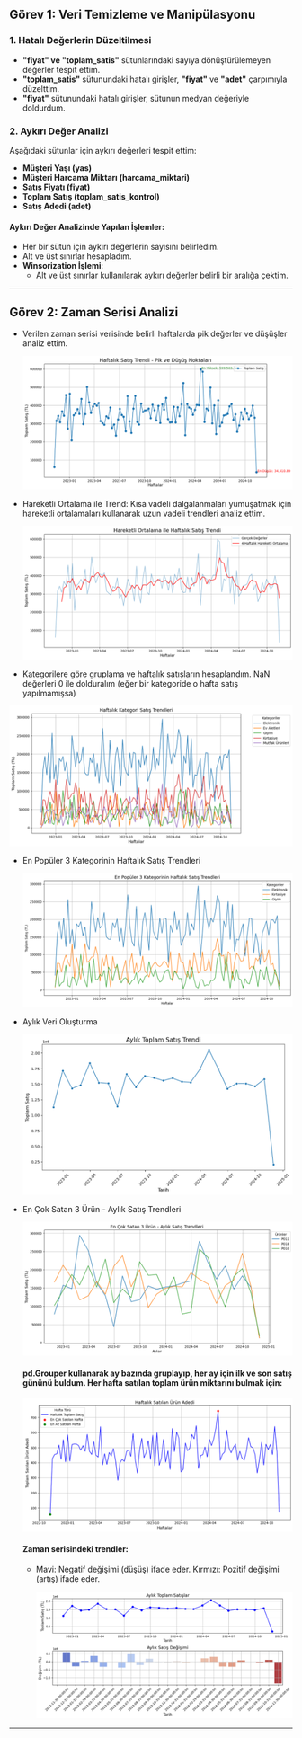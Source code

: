## Görev 1: Veri Temizleme ve Manipülasyonu

### 1. Hatalı Değerlerin Düzeltilmesi
- **"fiyat" ve "toplam_satis"** sütunlarındaki sayıya dönüştürülemeyen değerler tespit ettim.
- **"toplam_satis"** sütunundaki hatalı girişler, **"fiyat"** ve **"adet"** çarpımıyla düzelttim.
- **"fiyat"** sütunundaki hatalı girişler, sütunun medyan değeriyle doldurdum.

### 2. Aykırı Değer Analizi
Aşağıdaki sütunlar için aykırı değerleri tespit ettim:
- **Müşteri Yaşı (yas)**
- **Müşteri Harcama Miktarı (harcama_miktari)**
- **Satış Fiyatı (fiyat)**
- **Toplam Satış (toplam_satis_kontrol)**
- **Satış Adedi (adet)**

#### Aykırı Değer Analizinde Yapılan İşlemler:
- Her bir sütun için aykırı değerlerin sayısını belirledim.
- Alt ve üst sınırlar hesapladım.
- **Winsorization İşlemi**:
  - Alt ve üst sınırlar kullanılarak aykırı değerler belirli bir aralığa çektim.

---

## Görev 2: Zaman Serisi Analizi

- Verilen zaman serisi verisinde belirli haftalarda pik değerler ve düşüşler analiz ettim.

  ![Haftalık Satış Trendi](https://github.com/selvataas/Patika_NewMind_AI_Task/blob/master/Haftal%C4%B1k%20Sat%C4%B1%C5%9F%20Trendi%20-%20Pik%20ve%20D%C3%BC%C5%9F%C3%BC%C5%9F%20Noktalar%C4%B1.png)

- Hareketli Ortalama ile Trend: Kısa vadeli dalgalanmaları yumuşatmak için hareketli ortalamaları kullanarak uzun vadeli trendleri analiz ettim.
  
  ![Hareketli Ortalama ile Trend](https://github.com/selvataas/Patika_NewMind_AI_Task/blob/master/Hareketli%20Ortalama%20ile%20Haftal%C4%B1k%20Sat%C4%B1%C5%9F%20Trendi.png)

- Kategorilere göre gruplama ve haftalık satışların hesaplandım. NaN değerleri 0 ile dolduralım (eğer bir kategoride o hafta satış yapılmamışsa)
  
 ![Kategorilere göre gruplama ve haftalık satışlar](https://github.com/selvataas/Patika_NewMind_AI_Task/blob/master/Haftal%C4%B1k%20Kategori%20Sat%C4%B1%C5%9F%20Trendleri.png)

- En Popüler 3 Kategorinin Haftalık Satış Trendleri
  
  ![En Popüler 3 Kategorinin Haftalık Satış Trendler](https://github.com/selvataas/Patika_NewMind_AI_Task/blob/master/En%20Pop%C3%BCler%203%20Kategorinin%20Haftal%C4%B1k%20Sat%C4%B1%C5%9F%20Trendleri.png)

 - Aylık Veri Oluşturma
   
     ![Aylık Toplam Satış Trendi](https://github.com/selvataas/Patika_NewMind_AI_Task/blob/master/Ayl%C4%B1k%20Toplam%20Sat%C4%B1%C5%9F%20Trendi.png)
   
- En Çok Satan 3 Ürün - Aylık Satış Trendleri

  ![En Çok Satan 3 Ürün - Aylık Satış Trendleri](https://github.com/selvataas/Patika_NewMind_AI_Task/blob/master/En%20%C3%87ok%20Satan%203%20%C3%9Cr%C3%BCn%20-%20Ayl%C4%B1k%20Sat%C4%B1%C5%9F%20Trendleri.png)

  #### pd.Grouper kullanarak ay bazında gruplayıp, her ay için ilk ve son satış gününü buldum. Her hafta satılan toplam ürün miktarını bulmak için:

   ![Her hafta satılan toplam ürün miktarı](https://github.com/selvataas/Patika_NewMind_AI_Task/blob/master/Haftal%C4%B1k%20Sat%C4%B1lan%20%C3%9Cr%C3%BCn%20Adedi.png)

  #### Zaman serisindeki trendler:
  - Mavi: Negatif değişimi (düşüş) ifade eder. Kırmızı: Pozitif değişimi (artış) ifade eder.

    ![Aylık Toplam Satışlar - Değişimi](https://github.com/selvataas/Patika_NewMind_AI_Task/blob/master/Ayl%C4%B1k%20Toplam%20Sat%C4%B1%C5%9Flar.png)
    
---
